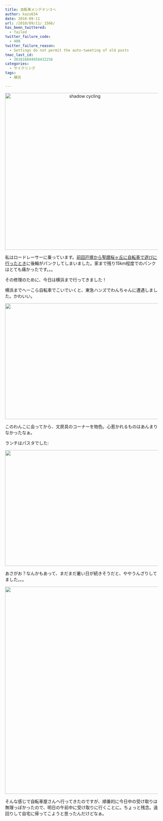 ```yaml
---
title: 自転車メンテナンスへ
author: kazu634
date: 2010-09-11
url: /2010/09/11/_1566/
has_been_twittered:
  - failed
twitter_failure_code:
  - 400
twitter_failure_reason:
  - Settings do not permit the auto-tweeting of old posts
tmac_last_id:
  - 303816894958432256
categories:
  - サイクリング
tags:
  - 横浜

---
```

<p style="text-align: center;">
<a href="http://blog.kazu634.com/2010/09/11/%e8%87%aa%e8%bb%a2%e8%bb%8a%e3%83%a1%e3%83%b3%e3%83%86%e3%83%8a%e3%83%b3%e3%82%b9%e3%81%b8/shadow-cycling/" onclick="__gaTracker('send', 'event', 'outbound-article', 'http://blog.kazu634.com/2010/09/11/%e8%87%aa%e8%bb%a2%e8%bb%8a%e3%83%a1%e3%83%b3%e3%83%86%e3%83%8a%e3%83%b3%e3%82%b9%e3%81%b8/shadow-cycling/', '');" title='shadow cycling'><img width="510" height="516" src="http://blog.kazu634.com/wp-content/uploads/2012/06/shadow-cycling-1011x1024.jpg" class="attachment-large aligncenter wp-image-774" alt="shadow cycling" title="shadow cycling" srcset="http://blog.kazu634.com/wp-content/uploads/2012/06/shadow-cycling-296x300.jpg 296w, http://blog.kazu634.com/wp-content/uploads/2012/06/shadow-cycling-1011x1024.jpg 1011w, http://blog.kazu634.com/wp-content/uploads/2012/06/shadow-cycling.jpg 1041w" sizes="(max-width: 510px) 100vw, 510px" /></a>
</p>

<small><a href="http://creativecommons.org/licenses/by-nc-nd/2.0/" onclick="__gaTracker('send', 'event', 'outbound-article', 'http://creativecommons.org/licenses/by-nc-nd/2.0/', '');" title="Attribution-NonCommercial-NoDerivs License"  target="_blank"></a></small>

<p style="text-align: left;">
  私はロードレーサーに乗っています。<a href="http://d.hatena.ne.jp/sirocco634/20100711#1278855472" onclick="__gaTracker('send', 'event', 'outbound-article', 'http://d.hatena.ne.jp/sirocco634/20100711#1278855472', '前回戸塚から聖蹟桜ヶ丘に自転車で遊びに行ったとき');" target="_blank">前回戸塚から聖蹟桜ヶ丘に自転車で遊びに行ったとき</a>に後輪がパンクしてしまいました。家まで残り15km程度でのパンクはとても痛かったです。。。
</p>

<p style="text-align: left;">
  その修理のために、今日は横浜まで行ってきました！
</p>

<p style="text-align: left;">
  横浜までへーこら自転車でこいでいくと、東急ハンズでわんちゃんに遭遇しました。かわいい。
</p>

<p style="text-align: center;">
<a href="http://blog.kazu634.com/2010/09/11/%e8%87%aa%e8%bb%a2%e8%bb%8a%e3%83%a1%e3%83%b3%e3%83%86%e3%83%8a%e3%83%b3%e3%82%b9%e3%81%b8/attachment/775/" onclick="__gaTracker('send', 'event', 'outbound-article', 'http://blog.kazu634.com/2010/09/11/%e8%87%aa%e8%bb%a2%e8%bb%8a%e3%83%a1%e3%83%b3%e3%83%86%e3%83%8a%e3%83%b3%e3%82%b9%e3%81%b8/attachment/775/', '');" title=''><img width="510" height="381" src="http://blog.kazu634.com/wp-content/uploads/2012/06/jpg4" class="attachment-large aligncenter wp-image-775" alt="" title="" srcset="http://blog.kazu634.com/wp-content/uploads/2012/06/jpg4-300x224.jpg 300w, http://blog.kazu634.com/wp-content/uploads/2012/06/jpg4 1024w" sizes="(max-width: 510px) 100vw, 510px" /></a>
</p>

<p style="text-align: left;">
  このわんこに会ってから、文房具のコーナーを物色。心惹かれるものはあんまりなかったなぁ。
</p>

<p style="text-align: left;">
  ランチはパスタでした:
</p>

<p style="text-align: center;">
<a href="http://blog.kazu634.com/2010/09/11/%e8%87%aa%e8%bb%a2%e8%bb%8a%e3%83%a1%e3%83%b3%e3%83%86%e3%83%8a%e3%83%b3%e3%82%b9%e3%81%b8/attachment/776/" onclick="__gaTracker('send', 'event', 'outbound-article', 'http://blog.kazu634.com/2010/09/11/%e8%87%aa%e8%bb%a2%e8%bb%8a%e3%83%a1%e3%83%b3%e3%83%86%e3%83%8a%e3%83%b3%e3%82%b9%e3%81%b8/attachment/776/', '');" title=''><img width="510" height="381" src="http://blog.kazu634.com/wp-content/uploads/2012/06/jpg5" class="attachment-large aligncenter wp-image-776" alt="" title="" srcset="http://blog.kazu634.com/wp-content/uploads/2012/06/jpg5-300x224.jpg 300w, http://blog.kazu634.com/wp-content/uploads/2012/06/jpg5 1024w" sizes="(max-width: 510px) 100vw, 510px" /></a>
</p>

<p style="text-align: left;">
  あさがお？なんかもあって、まだまだ暑い日が続きそうだと、ややうんざりしてました。。。
</p>

<p style="text-align: center;">
<a href="http://blog.kazu634.com/2010/09/11/%e8%87%aa%e8%bb%a2%e8%bb%8a%e3%83%a1%e3%83%b3%e3%83%86%e3%83%8a%e3%83%b3%e3%82%b9%e3%81%b8/attachment/777/" onclick="__gaTracker('send', 'event', 'outbound-article', 'http://blog.kazu634.com/2010/09/11/%e8%87%aa%e8%bb%a2%e8%bb%8a%e3%83%a1%e3%83%b3%e3%83%86%e3%83%8a%e3%83%b3%e3%82%b9%e3%81%b8/attachment/777/', '');" title=''><img width="510" height="682" src="http://blog.kazu634.com/wp-content/uploads/2012/06/jpg6" class="attachment-large aligncenter wp-image-777" alt="" title="" /></a>
</p>

<p style="text-align: left;">
  そんな感じで自転車屋さんへ行ってきたのですが、順番的に今日中の受け取りは無理っぽかったので、明日の午前中に受け取りに行くことに。ちょっと残念。遠回りして自宅に帰ってこようと思ったんだけどなぁ。
</p>